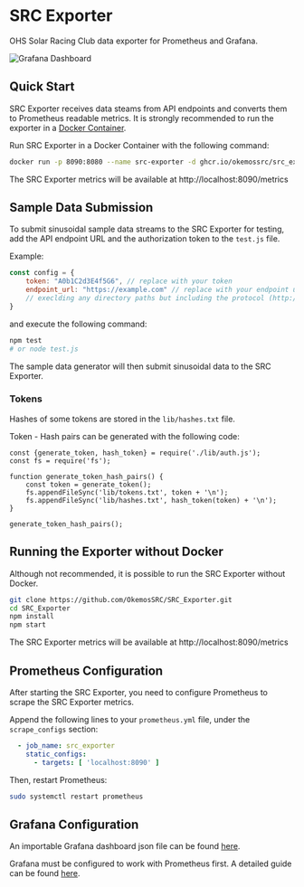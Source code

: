 # SRC Exporter

OHS Solar Racing Club data exporter for Prometheus and Grafana.

<img src="https://cdn.discordapp.com/attachments/991536650414985338/1001024698919944272/unknown.png" alt="Grafana Dashboard">

## Quick Start

SRC Exporter receives data steams from API endpoints and converts them to Prometheus readable metrics.
It is strongly recommended to run the exporter in a [Docker Container](https://www.docker.com/).

Run SRC Exporter in a Docker Container with the following command:

```bash
docker run -p 8090:8080 --name src-exporter -d ghcr.io/okemossrc/src_exporter:main
```

The SRC Exporter metrics will be available at http://localhost:8090/metrics

## Sample Data Submission

To submit sinusoidal sample data streams to the SRC Exporter for testing, add the API endpoint URL and the authorization
token to the `test.js` file.

Example:

```js
const config = {
    token: "A0b1C2d3E4f5G6", // replace with your token
    endpoint_url: "https://example.com" // replace with your endpoint url 
    // execlding any directory paths but including the protocol (http:// or https://)
}
```

and execute the following command:

```bash
npm test
# or node test.js
```

The sample data generator will then submit sinusoidal data to the SRC Exporter.

### Tokens

Hashes of some tokens are stored in the `lib/hashes.txt` file.

Token - Hash pairs can be generated with the following code:

```node
const {generate_token, hash_token} = require('./lib/auth.js');
const fs = require('fs');

function generate_token_hash_pairs() {
    const token = generate_token();
    fs.appendFileSync('lib/tokens.txt', token + '\n');
    fs.appendFileSync('lib/hashes.txt', hash_token(token) + '\n');
}

generate_token_hash_pairs();
```

## Running the Exporter without Docker

Although not recommended, it is possible to run the SRC Exporter without Docker.

```bash
git clone https://github.com/OkemosSRC/SRC_Exporter.git
cd SRC_Exporter
npm install
npm start
```

The SRC Exporter metrics will be available at http://localhost:8090/metrics

## Prometheus Configuration

After starting the SRC Exporter, you need to configure Prometheus to scrape the SRC Exporter metrics.

Append the following lines to your `prometheus.yml` file, under the `scrape_configs` section:

```yaml
  - job_name: src_exporter
    static_configs:
      - targets: [ 'localhost:8090' ]
```

Then, restart Prometheus:

```bash
sudo systemctl restart prometheus
```

## Grafana Configuration

An importable Grafana dashboard json file can be found [here](grafana/SRC_Grafana_Dashboard.json).

Grafana must be configured to work with Prometheus first.
A detailed guide can be found [here](https://prometheus.io/docs/visualization/grafana/).
